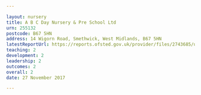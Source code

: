 ```yaml
---

layout: nursery
title: A B C Day Nursery & Pre School Ltd
urn: 255132
postcode: B67 5HN
address: 14 Wigorn Road, Smethwick, West Midlands, B67 5HN
latestReportUrl: https://reports.ofsted.gov.uk/provider/files/2743685/urn/255132.pdf
teaching: 2
development: 2
leadership: 2
outcomes: 2
overall: 2
date: 27 November 2017

---
```

